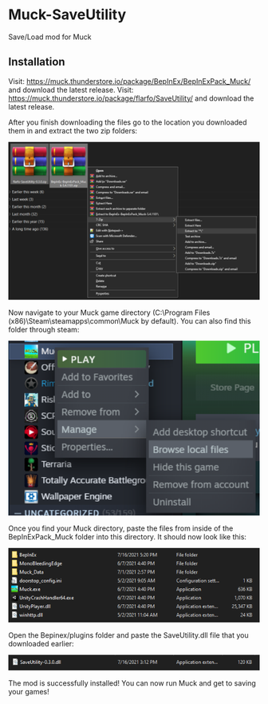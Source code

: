 # Muck-SaveUtility
Save/Load mod for Muck

## Installation

Visit: https://muck.thunderstore.io/package/BepInEx/BepInExPack_Muck/ and download the latest release.
Visit: https://muck.thunderstore.io/package/flarfo/SaveUtility/ and download the latest release.

After you finish downloading the files go to the location you downloaded them in and extract the two zip folders:

<img src="images/extractmods.png" width="550">

Now navigate to your Muck game directory (C:\Program Files (x86)\Steam\steamapps\common\Muck by default). You can also find this folder through steam:

<img src="images/browselocalfiles.png" width="550">

Once you find your Muck directory, paste the files from inside of the BepInExPack_Muck folder into this directory. It should now look like this:

<img src="images/muckbepinexfolder.png" width="550">

Open the Bepinex/plugins folder and paste the SaveUtility.dll file that you downloaded earlier:

<img src="images/saveutilitypluginsdll.png" width="550">

The mod is successfully installed! You can now run Muck and get to saving your games!
